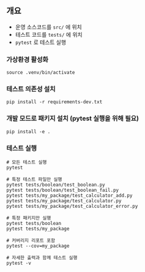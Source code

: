 ## 개요
- 운영 소스코드를 `src/` 에 위치
- 테스트 코드를 `tests/` 에 위치
- `pytest` 로 테스트 실행

### 가상환경 활성화
```shell
source .venv/bin/activate
```

### 테스트 의존성 설치
```shell
pip install -r requirements-dev.txt
```

### 개발 모드로 패키지 설치 (pytest 실행을 위해 필요)
```shell
pip install -e .
```

### 테스트 실행
```shell
# 모든 테스트 실행
pytest

# 특정 테스트 파일만 실행
pytest tests/boolean/test_boolean.py
pytest tests/boolean/test_boolean_fail.py
pytest tests/my_package/test_calculator_add.py
pytest tests/my_package/test_calculator.py
pytest tests/my_package/test_calculator_error.py

# 특정 패키지만 실행
pytest tests/boolean
pytest tests/my_package

# 커버리지 리포트 포함
pytest --cov=my_package

# 자세한 출력과 함께 테스트 실행
pytest -v
```

